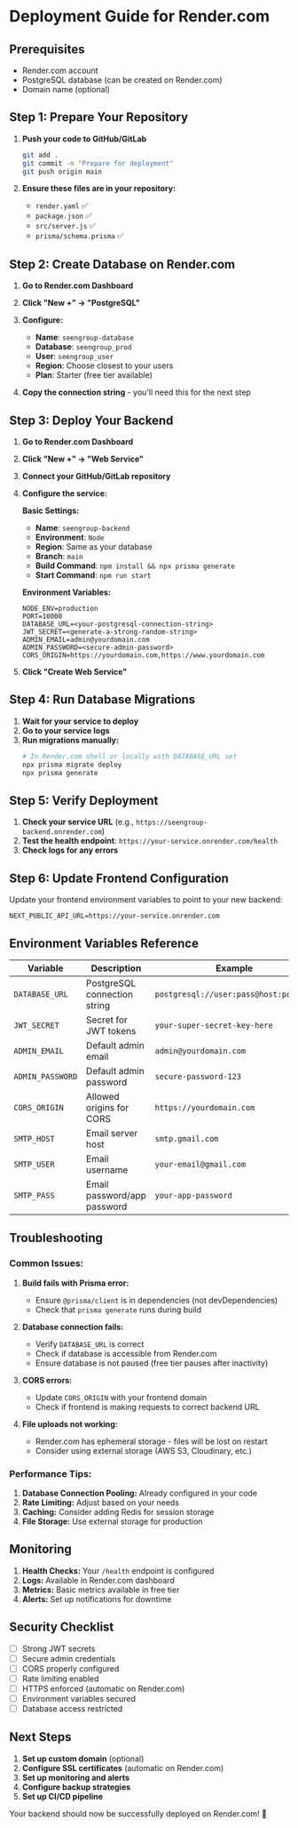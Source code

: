 # Deployment Guide for Render.com

## Prerequisites
- Render.com account
- PostgreSQL database (can be created on Render.com)
- Domain name (optional)

## Step 1: Prepare Your Repository

1. **Push your code to GitHub/GitLab**
   ```bash
   git add .
   git commit -m "Prepare for deployment"
   git push origin main
   ```

2. **Ensure these files are in your repository:**
   - `render.yaml` ✅
   - `package.json` ✅
   - `src/server.js` ✅
   - `prisma/schema.prisma` ✅

## Step 2: Create Database on Render.com

1. **Go to Render.com Dashboard**
2. **Click "New +" → "PostgreSQL"**
3. **Configure:**
   - **Name**: `seengroup-database`
   - **Database**: `seengroup_prod`
   - **User**: `seengroup_user`
   - **Region**: Choose closest to your users
   - **Plan**: Starter (free tier available)

4. **Copy the connection string** - you'll need this for the next step

## Step 3: Deploy Your Backend

1. **Go to Render.com Dashboard**
2. **Click "New +" → "Web Service"**
3. **Connect your GitHub/GitLab repository**
4. **Configure the service:**

   **Basic Settings:**
   - **Name**: `seengroup-backend`
   - **Environment**: `Node`
   - **Region**: Same as your database
   - **Branch**: `main`
   - **Build Command**: `npm install && npx prisma generate`
   - **Start Command**: `npm run start`

   **Environment Variables:**
   ```
   NODE_ENV=production
   PORT=10000
   DATABASE_URL=<your-postgresql-connection-string>
   JWT_SECRET=<generate-a-strong-random-string>
   ADMIN_EMAIL=admin@yourdomain.com
   ADMIN_PASSWORD=<secure-admin-password>
   CORS_ORIGIN=https://yourdomain.com,https://www.yourdomain.com
   ```

5. **Click "Create Web Service"**

## Step 4: Run Database Migrations

1. **Wait for your service to deploy**
2. **Go to your service logs**
3. **Run migrations manually:**
   ```bash
   # In Render.com shell or locally with DATABASE_URL set
   npx prisma migrate deploy
   npx prisma generate
   ```

## Step 5: Verify Deployment

1. **Check your service URL** (e.g., `https://seengroup-backend.onrender.com`)
2. **Test the health endpoint**: `https://your-service.onrender.com/health`
3. **Check logs for any errors**

## Step 6: Update Frontend Configuration

Update your frontend environment variables to point to your new backend:
```env
NEXT_PUBLIC_API_URL=https://your-service.onrender.com
```

## Environment Variables Reference

| Variable | Description | Example |
|----------|-------------|---------|
| `DATABASE_URL` | PostgreSQL connection string | `postgresql://user:pass@host:port/db` |
| `JWT_SECRET` | Secret for JWT tokens | `your-super-secret-key-here` |
| `ADMIN_EMAIL` | Default admin email | `admin@yourdomain.com` |
| `ADMIN_PASSWORD` | Default admin password | `secure-password-123` |
| `CORS_ORIGIN` | Allowed origins for CORS | `https://yourdomain.com` |
| `SMTP_HOST` | Email server host | `smtp.gmail.com` |
| `SMTP_USER` | Email username | `your-email@gmail.com` |
| `SMTP_PASS` | Email password/app password | `your-app-password` |

## Troubleshooting

### Common Issues:

1. **Build fails with Prisma error:**
   - Ensure `@prisma/client` is in dependencies (not devDependencies)
   - Check that `prisma generate` runs during build

2. **Database connection fails:**
   - Verify `DATABASE_URL` is correct
   - Check if database is accessible from Render.com
   - Ensure database is not paused (free tier pauses after inactivity)

3. **CORS errors:**
   - Update `CORS_ORIGIN` with your frontend domain
   - Check if frontend is making requests to correct backend URL

4. **File uploads not working:**
   - Render.com has ephemeral storage - files will be lost on restart
   - Consider using external storage (AWS S3, Cloudinary, etc.)

### Performance Tips:

1. **Database Connection Pooling:** Already configured in your code
2. **Rate Limiting:** Adjust based on your needs
3. **Caching:** Consider adding Redis for session storage
4. **File Storage:** Use external storage for production

## Monitoring

1. **Health Checks:** Your `/health` endpoint is configured
2. **Logs:** Available in Render.com dashboard
3. **Metrics:** Basic metrics available in free tier
4. **Alerts:** Set up notifications for downtime

## Security Checklist

- [ ] Strong JWT secrets
- [ ] Secure admin credentials
- [ ] CORS properly configured
- [ ] Rate limiting enabled
- [ ] HTTPS enforced (automatic on Render.com)
- [ ] Environment variables secured
- [ ] Database access restricted

## Next Steps

1. **Set up custom domain** (optional)
2. **Configure SSL certificates** (automatic on Render.com)
3. **Set up monitoring and alerts**
4. **Configure backup strategies**
5. **Set up CI/CD pipeline**

Your backend should now be successfully deployed on Render.com! 🚀
